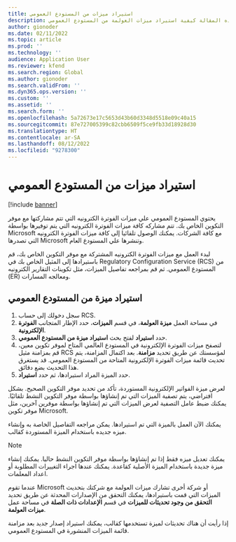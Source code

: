 ```yaml
---
title: استيراد ميزات من المستودع العمومي
description: تشرح هذه المقالة كيفية استيراد ميزات العولمة من المستودع العمومي.
author: gionoder
ms.date: 02/11/2022
ms.topic: article
ms.prod: ''
ms.technology: ''
audience: Application User
ms.reviewer: kfend
ms.search.region: Global
ms.author: gionoder
ms.search.validFrom: ''
ms.dyn365.ops.version: ''
ms.custom: ''
ms.assetid: ''
ms.search.form: ''
ms.openlocfilehash: 5a72673e17c5653d43b60d3348d5518e09c40a15
ms.sourcegitcommit: 87e727005399c82cbb6509f5ce9fb33d18928d30
ms.translationtype: HT
ms.contentlocale: ar-SA
ms.lasthandoff: 08/12/2022
ms.locfileid: "9278300"
---
```

# <a name="import-features-from-the-global-repository"></a>استيراد ميزات من المستودع العمومي

[!include [banner](../includes/banner.md)]

يحتوي المستودع العمومي علي ميزات الفوترة الكترونيه التي تتم مشاركتها مع موفر التكوين الخاص بك. تتم مشاركه كافة ميزات الفوترة الكترونيه التي يتم توفيرها بواسطة Microsoft مع كافة الشركات. يمكنك الوصول تلقائيا إلى كافة ميزات الفوترة الكترونيه التي تصدرها Microsoft وتنشرها علي المستودع العام.

لبدء العمل مع ميزات الفوترة الكترونيه المشتركة مع موفر التكوين الخاص بك، قم باستيرادها إلى المثيل الخاص بك في Regulatory Configuration Service (RCS) من المستودع العمومي. ثم قم بمراجعه تفاصيل الميزات، مثل تكوينات التقارير الكترونيه (ER) ومعالجه المسارات.

## <a name="import-a-feature-from-the-global-repository"></a>استيراد ميزة من المستودع العمومي

1. سجل دخولك إلى حساب RCS.
2. في مساحة العمل **ميزة العولمة**، في قسم **الميزات**، حدد الإطار المتجانب **الفوترة الإلكترونية**.
3. حدد **استيراد** لفتح بحث **استيراد ميزة من المستودع العمومي**.
4. لتصفح ميزات الفوترة الإلكترونية في المستودع العالمي المتاح لموفر تكوين معين، قم بمزامنة مثيل RCS لمؤسستك عن طريق تحديد **مزامنة**. بعد اكتمال المزامنة، يتم تحديث قائمة ميزات الفوترة الإلكترونية المتاحة من المستودع العمومي. قد يستغرق هذا التحديث بضع دقائق.
5. حدد الميزة المراد استيرادها، ثم حدد **استيراد**.

لعرض ميزة الفواتير الإلكترونية المستوردة، تأكد من تحديد موفر التكوين الصحيح. بشكل افتراضي، يتم تصفية الميزات التي تم إنشاؤها بواسطة موفر التكوين النشط تلقائيًا. يمكنك ضبط عامل التصفية لعرض الميزات التي تم إنشاؤها بواسطة موفرين آخرين، مثل موفر تكوين Microsoft.

يمكنك الآن العمل بالميزة التي تم استيرادها. يمكن مراجعه التفاصيل الخاصة به وإنشاء ميزه جديده باستخدام الميزة المستوردة كقالب.

> [!NOTE]
> يمكنك تعديل ميزه فقط إذا تم إنشاؤها بواسطة موفر التكوين النشط حاليا. يمكنك إنشاء ميزة جديدة باستخدام الميزة الأصلية كقاعدة. يمكنك عندها اجراء التغييرات المطلوبة أو اعداد المعلمات.

عندما تقوم Microsoft أو شركة أخرى تشارك ميزات العولمة مع شركتك بتحديث الميزات التي قمت باستيرادها، يمكنك التحقق من الإصدارات المحدثة عن طريق تحديد **التحقق من وجود تحديثات للميزات** في قسم **الإعدادات ذات الصلة** في مساحة عمل **ميزات العولمة**.

إذا رأيت أن هناك تحديثات لميزة تستخدمها كقالب، يمكنك استيراد إصدار جديد بعد مزامنة قائمة الميزات المنشورة في المستودع العمومي.
